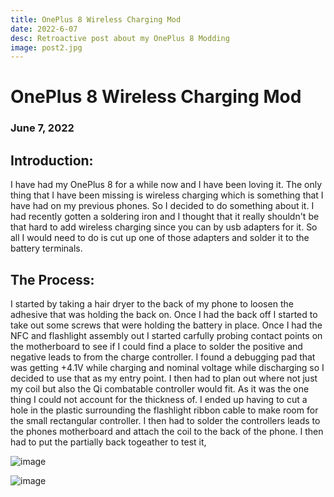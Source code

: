 ```yaml
---
title: OnePlus 8 Wireless Charging Mod
date: 2022-6-07
desc: Retroactive post about my OnePlus 8 Modding
image: post2.jpg
---
```

#
# OnePlus 8 Wireless Charging Mod
### June 7, 2022

## Introduction:

I have had my OnePlus 8 for a while now and I have been loving it. The only thing that I have been missing is wireless charging
which is something that I have had on my previous phones. So I decided to do something about it. I had recently gotten a soldering
iron and I thought that it really shouldn't be that hard to add wireless charging since you can by usb adapters for it. So all
I would need to do is cut up one of those adapters and solder it to the battery terminals. 

## The Process:

I started by taking a hair dryer to the back of my phone to loosen the adhesive that was holding the back on. Once I had the back off 
I started to take out some screws that were holding the battery in place. Once I had the NFC and flashlight assembly out 
I started carfully probing contact points on the motherboard to see if I could find a place to solder the positive and negative
leads to from the charge controller. I found a debugging pad that was getting +4.1V while charging and nominal voltage while
discharging so I decided to use that as my entry point. I then had to plan out where not just my coil but also the Qi combatable 
controller would fit. As it was the one thing I could not account for the thickness of. I ended up having to cut a hole in the plastic
surrounding the flashlight ribbon cable to make room for the small rectangular controller. I then had to solder the controllers 
leads to the phones motherboard and attach the coil to the back of the phone. I then had to put the partially back togeather to 
test it, 


![image](posts/post2/OnePlus8Bare.jpg)

![image](posts/post2/OnePlus8Modded.jpg)